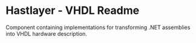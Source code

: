 ﻿# Hastlayer - VHDL Readme



Component containing implementations for transforming .NET assemblies into VHDL hardware description.